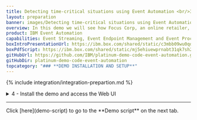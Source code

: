 ```yaml
---
title: Detecting time-critical situations using Event Automation <br/>300-level live demo
layout: preparation
banner: images/Detecting time-critical situations using Event Automation banner 300 Prep 12-13-23.jpg
overview: In this demo we will see how Focus Corp, an online retailer, uses Event Automation to capitalize on time-sensitive revenue opportunities.
product: IBM Event Automation
capabilities: Event Streaming, Event Endpoint Management and Event Processing 
boxIntroPresentationUrl: https://ibm.box.com/shared/static/c3mbb09wu0qd6ifdphxp8fybw33glodt.pptx
boxPdfScript: https://ibm.box.com/shared/static/mj5ehiuewprnabt31qk7sh2qlpqf5ago.pdf
gitHubUrl: https://github.com/IBM/platinum-demo-code-event-automation.git
gitHubDir: platinum-demo-code-event-automation
topcategory: "### **DEMO INSTALLATION AND SETUP**"
---
```


{% include integration/integration-prepartion.md %}

<span id="installDemo"></span>

<details markdown="1">

<summary>4 - Install the demo and access the Web UI</summary>

1. To deploy the demo run:

   ```./deploy.sh```

   This will automatically deploy the resources into the CP4I namespace.


2. The deployment will take approximately 20-45 minutes to install. Wait for the deployment to complete. The URL and credentials will be shown once the installation is complete. 

   <img src="images/prep-401.png" width="800" />

   If you need to recall this information please use the getURL.sh command: 

   ```getURL.sh```

   <img src="images/prep-402.png" width="800" />

3. In preparation for running the demo open the Event Streams, Event Endpoint Management and Event Processing consoles using the supplied credentials. We have also created a scratch pad that you may find useful while running the demo. It contains space for all the username and passwords outputted above, and the text that you need to copy and paste within the demo. You can find this file [here](../300-integration-event-automation-common/scratch-pad).
<br/>

Your have completed the demo setup.

<br/>

**[Go to top](#top)**

<br/><br/>

</details>
<hr/>
Click [here](demo-script) to go to the **Demo script** on the next tab.
